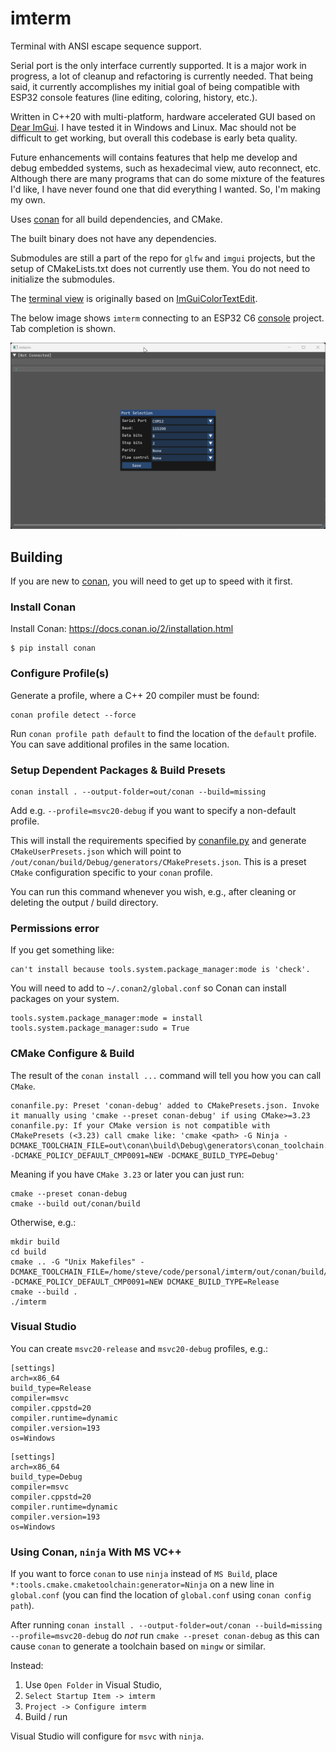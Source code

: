 # imterm
Terminal with ANSI escape sequence support.

Serial port is the only interface currently supported. It is a major work in 
progress, a lot of cleanup and refactoring is currently needed. That being said,
it currently accomplishes my initial goal of being compatible with ESP32 console
features (line editing, coloring, history, etc.).

Written in C++20 with multi-platform, hardware accelerated GUI based on [Dear ImGui](https://github.com/ocornut/imgui).
I have tested it in Windows and Linux. Mac should not be difficult to get 
working, but overall this codebase is early beta quality.

Future enhancements will contains features that help me develop and debug 
embedded systems, such as hexadecimal view, auto reconnect, etc. Although there
are many programs that can do some mixture of the features I'd like, I have 
never found one that did everything I wanted. So, I'm making my own.

Uses [conan](https://conan.io/) for all build dependencies, and CMake.

The built binary does not have any dependencies.

Submodules are still a part of the repo for `glfw` and `imgui` projects, but the 
setup of CMakeLists.txt does not currently use them. You do not need to 
initialize the submodules.

The [terminal view](src/terminal_view.h) is originally based on [ImGuiColorTextEdit](https://github.com/BalazsJako/ImGuiColorTextEdit).

The below image shows `imterm` connecting to an ESP32 C6 [console](https://github.com/espressif/esp-idf/tree/master/examples/system/console) project.
Tab completion is shown.

![imterm with esp32 console](resources/images/imterm_v001.gif)

## Building

If you are new to [conan](https://conan.io/), you will need to get up to speed with it first.

### Install Conan

Install Conan: https://docs.conan.io/2/installation.html
```
$ pip install conan
```

### Configure Profile(s)
Generate a profile, where a C++ 20 compiler must be found:
```
conan profile detect --force
```

Run `conan profile path default` to find the location of the `default` profile.
You can save additional profiles in the same location.

### Setup Dependent Packages & Build Presets
```
conan install . --output-folder=out/conan --build=missing
```

Add e.g. `--profile=msvc20-debug` if you want to specify a non-default profile.

This will install the requirements specified by [conanfile.py](conanfile.py) and 
generate `CMakeUserPresets.json` which will point to `/out/conan/build/Debug/generators/CMakePresets.json`.
This is a preset `CMake` configuration specific to your `conan` profile.

You can run this command whenever you wish, e.g., after cleaning or deleting the
output / build directory.

### Permissions error
If you get something like:
```
can't install because tools.system.package_manager:mode is 'check'.
```
You will need to add to `~/.conan2/global.conf` so Conan can install packages 
on your system.
```
tools.system.package_manager:mode = install
tools.system.package_manager:sudo = True
```

### CMake Configure & Build

The result of the `conan install ...` command will tell you how you can call 
`CMake`.

```
conanfile.py: Preset 'conan-debug' added to CMakePresets.json. Invoke it manually using 'cmake --preset conan-debug' if using CMake>=3.23
conanfile.py: If your CMake version is not compatible with CMakePresets (<3.23) call cmake like: 'cmake <path> -G Ninja -DCMAKE_TOOLCHAIN_FILE=out\conan\build\Debug\generators\conan_toolchain.cmake -DCMAKE_POLICY_DEFAULT_CMP0091=NEW -DCMAKE_BUILD_TYPE=Debug'
```

Meaning if you have `CMake 3.23` or later you can just run:
```
cmake --preset conan-debug
cmake --build out/conan/build
```

Otherwise, e.g.:
```
mkdir build
cd build
cmake .. -G "Unix Makefiles" -DCMAKE_TOOLCHAIN_FILE=/home/steve/code/personal/imterm/out/conan/build/Release/generators/conan_toolchain.cmake -DCMAKE_POLICY_DEFAULT_CMP0091=NEW DCMAKE_BUILD_TYPE=Release
cmake --build .
./imterm
```
### Visual Studio
You can create  `msvc20-release` and `msvc20-debug` profiles, e.g.:

```
[settings]
arch=x86_64
build_type=Release
compiler=msvc
compiler.cppstd=20
compiler.runtime=dynamic
compiler.version=193
os=Windows

```

```
[settings]
arch=x86_64
build_type=Debug
compiler=msvc
compiler.cppstd=20
compiler.runtime=dynamic
compiler.version=193
os=Windows
```

### Using Conan, `ninja` With MS VC++
If you want to force `conan` to use `ninja` instead of `MS Build`, place 
`*:tools.cmake.cmaketoolchain:generator=Ninja` on a new line in `global.conf`
(you can find the location of `global.conf` using `conan config path`).

After running `conan install . --output-folder=out/conan --build=missing --profile=msvc20-debug`
do *not* run `cmake --preset conan-debug` as this can cause `conan` to generate
a toolchain based on `mingw` or similar.

Instead:

 1. Use `Open Folder` in Visual Studio, 
 1. `Select Startup Item -> imterm`
 1. `Project -> Configure imterm`
 1. Build / run

Visual Studio will configure for `msvc` with `ninja`.